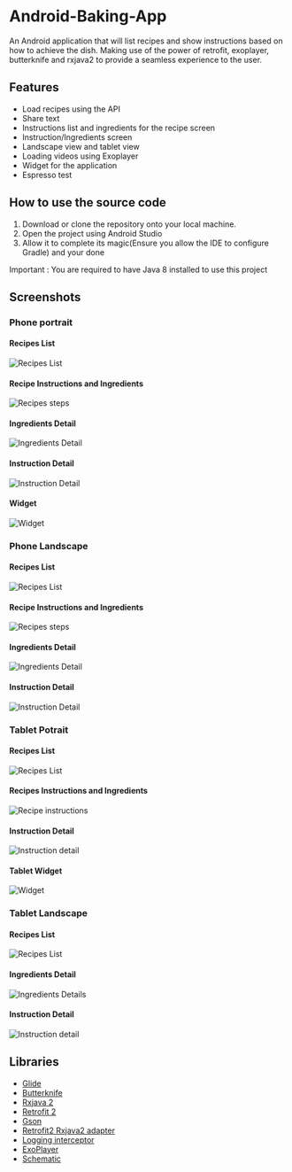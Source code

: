 # Android-Baking-App
An Android application that will list recipes and show instructions based on how to achieve the dish. Making use of the power of retrofit, exoplayer, butterknife and rxjava2 to provide a seamless experience to the user. 


## Features

* Load recipes using the API
* Share text
* Instructions list and ingredients for the recipe screen
* Instruction/Ingredients screen
* Landscape view and tablet view
* Loading videos using Exoplayer
* Widget for the application
* Espresso test

## How to use the source code

1. Download or clone the repository onto your local machine.
2. Open the project using Android Studio
3. Allow it to complete its magic(Ensure you allow the IDE to configure Gradle) and your done

Important : You are required to have Java 8 installed to use this project

## Screenshots

### Phone portrait

#### Recipes List
![Recipes List](https://github.com/dilipkumar4813/Android-Baking-App/blob/master/screenshots/phone/potrait/device-2017-05-29-151816.png)

#### Recipe Instructions and Ingredients
![Recipes steps](https://github.com/dilipkumar4813/Android-Baking-App/blob/master/screenshots/phone/potrait/device-2017-05-29-151836.png)

#### Ingredients Detail
![Ingredients Detail](https://github.com/dilipkumar4813/Android-Baking-App/blob/master/screenshots/phone/potrait/device-2017-05-29-151856.png)

#### Instruction Detail
![Instruction Detail](https://github.com/dilipkumar4813/Android-Baking-App/blob/master/screenshots/phone/potrait/device-2017-05-29-151935.png)

#### Widget
![Widget](https://github.com/dilipkumar4813/Android-Baking-App/blob/master/screenshots/phone/potrait/device-2017-05-29-151735.png)

### Phone Landscape

#### Recipes List
![Recipes List](https://github.com/dilipkumar4813/Android-Baking-App/blob/master/screenshots/phone/landscape/device-2017-05-29-152252.png)

#### Recipe Instructions and Ingredients
![Recipes steps](https://github.com/dilipkumar4813/Android-Baking-App/blob/master/screenshots/phone/landscape/device-2017-05-29-152301.png)

#### Ingredients Detail
![Ingredients Detail](https://github.com/dilipkumar4813/Android-Baking-App/blob/master/screenshots/phone/landscape/device-2017-05-29-152321.png)

#### Instruction Detail
![Instruction Detail](https://github.com/dilipkumar4813/Android-Baking-App/blob/master/screenshots/phone/landscape/device-2017-05-29-152521.png)

### Tablet Potrait

#### Recipes List
![Recipes List](https://github.com/dilipkumar4813/Android-Baking-App/blob/master/screenshots/tablet/potrait/Screenshot_2017-05-28-20-04-23.png)

#### Recipes Instructions and Ingredients
![Recipe instructions](https://github.com/dilipkumar4813/Android-Baking-App/blob/master/screenshots/tablet/potrait/Screenshot_2017-05-29-20-10-20.png)

#### Instruction Detail
![Instruction detail](https://github.com/dilipkumar4813/Android-Baking-App/blob/master/screenshots/tablet/potrait/Screenshot_2017-05-28-20-26-39.png)

#### Tablet Widget
![Widget](https://github.com/dilipkumar4813/Android-Baking-App/blob/master/screenshots/tablet/potrait/Screenshot_2017-05-29-20-04-56.png)

### Tablet Landscape

#### Recipes List
![Recipes List](https://github.com/dilipkumar4813/Android-Baking-App/blob/master/screenshots/tablet/landscape/Screenshot_2017-05-28-20-07-43.png)

#### Ingredients Detail
![Ingredients Details](https://github.com/dilipkumar4813/Android-Baking-App/blob/master/screenshots/tablet/landscape/Screenshot_2017-05-28-20-07-25.png)

#### Instruction Detail
![Instruction detail](https://github.com/dilipkumar4813/Android-Baking-App/blob/master/screenshots/tablet/landscape/Screenshot_2017-05-29-20-09-21.png)

## Libraries

* [Glide](https://github.com/bumptech/glide)
* [Butterknife](http://jakewharton.github.io/butterknife/)
* [Rxjava 2](https://github.com/ReactiveX/RxJava/wiki/What's-different-in-2.0)
* [Retrofit 2](http://square.github.io/retrofit/)
* [Gson](http://square.github.io/retrofit/)
* [Retrofit2 Rxjava2 adapter](https://github.com/JakeWharton/retrofit2-rxjava2-adapter)
* [Logging interceptor](https://github.com/square/okhttp/tree/master/okhttp-logging-interceptor)
* [ExoPlayer](https://developer.android.com/guide/topics/media/exoplayer.html)
* [Schematic](https://github.com/SimonVT/schematic)
